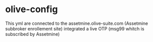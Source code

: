 # olive-config
This yml are connected to the assetmine.olive-suite.com (Assetmine subbroker enrollement site)
integrated a live OTP (msg99 whitch is subscribed by Assetmine)
